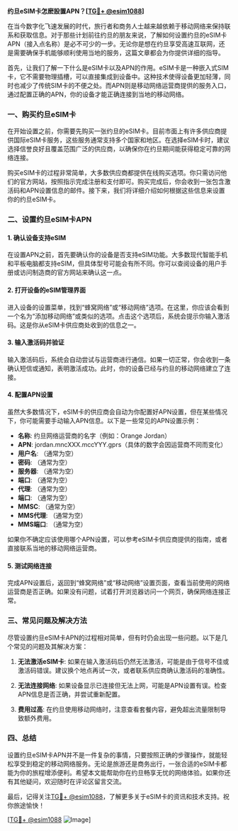 **约旦eSIM卡怎麽設置APN？[[TG💪+ @esim1088](https://t.me/s/esim1088)]**

在当今数字化飞速发展的时代，旅行者和商务人士越来越依赖于移动网络来保持联系和获取信息。对于那些计划前往约旦的朋友来说，了解如何设置约旦的eSIM卡APN（接入点名称）是必不可少的一步。无论你是想在约旦享受高速互联网，还是需要确保手机能够顺利使用当地的服务，这篇文章都会为你提供详细的指导。

首先，让我们了解一下什么是eSIM卡以及APN的作用。eSIM卡是一种嵌入式SIM卡，它不需要物理插槽，可以直接集成到设备中。这种技术使得设备更加轻薄，同时也减少了传统SIM卡的不便之处。而APN则是移动网络运营商提供的服务入口，通过配置正确的APN，你的设备才能正确连接到当地的移动网络。

### 一、购买约旦eSIM卡

在开始设置之前，你需要先购买一张约旦的eSIM卡。目前市面上有许多供应商提供国际eSIM卡服务，这些服务通常支持多个国家和地区。在选择eSIM卡时，建议选择信誉良好且覆盖范围广泛的供应商，以确保你在约旦期间能获得稳定可靠的网络连接。

购买eSIM卡的过程非常简单，大多数供应商都提供在线购买选项。你只需访问他们的官方网站，按照指示完成注册和支付即可。购买完成后，你会收到一张包含激活码和APN设置信息的邮件。接下来，我们将详细介绍如何根据这些信息来设置你的约旦eSIM卡。

### 二、设置约旦eSIM卡APN

#### 1. 确认设备支持eSIM

在设置APN之前，首先要确认你的设备是否支持eSIM功能。大多数现代智能手机和平板电脑都支持eSIM，但具体型号可能会有所不同。你可以查阅设备的用户手册或访问制造商的官方网站来确认这一点。

#### 2. 打开设备的eSIM管理界面

进入设备的设置菜单，找到“蜂窝网络”或“移动网络”选项。在这里，你应该会看到一个名为“添加移动网络”或类似的选项。点击这个选项后，系统会提示你输入激活码。这是你从eSIM卡供应商处收到的信息之一。

#### 3. 输入激活码并验证

输入激活码后，系统会自动尝试与运营商进行通信。如果一切正常，你会收到一条确认短信或通知，表明激活成功。此时，你的设备已经与约旦的移动网络建立了连接。

#### 4. 配置APN设置

虽然大多数情况下，eSIM卡的供应商会自动为你配置好APN设置，但在某些情况下，你可能需要手动输入APN信息。以下是一些常见的APN设置示例：

- **名称**: 约旦网络运营商的名字（例如：Orange Jordan）
- **APN**: jordan.mncXXX.mccYYY.gprs（具体的数字会因运营商不同而变化）
- **用户名**: （通常为空）
- **密码**: （通常为空）
- **服务器**: （通常为空）
- **端口**: （通常为空）
- **代理**: （通常为空）
- **端口**: （通常为空）
- **MMSC**: （通常为空）
- **MMS代理**: （通常为空）
- **MMS端口**: （通常为空）

如果你不确定应该使用哪个APN设置，可以参考eSIM卡供应商提供的指南，或者直接联系当地的移动网络运营商。

#### 5. 测试网络连接

完成APN设置后，返回到“蜂窝网络”或“移动网络”设置页面，查看当前使用的网络运营商是否正确。如果没有问题，试着打开浏览器访问一个网页，确保网络连接正常。

### 三、常见问题及解决方法

尽管设置约旦eSIM卡APN的过程相对简单，但有时仍会出现一些问题。以下是几个常见的问题及其解决方案：

1. **无法激活eSIM卡**: 如果在输入激活码后仍然无法激活，可能是由于信号不佳或激活码错误。建议换个地点再试一次，或者联系供应商确认激活码的准确性。
   
2. **无法连接网络**: 如果设备显示已连接但无法上网，可能是APN设置有误。检查APN信息是否正确，并尝试重新配置。

3. **费用过高**: 在约旦使用移动网络时，注意查看套餐内容，避免超出流量限制导致额外费用。

### 四、总结

设置约旦eSIM卡APN并不是一件复杂的事情，只要按照正确的步骤操作，就能轻松享受到稳定的移动网络服务。无论是旅游还是商务出行，一张合适的eSIM卡都能为你的旅程增添便利。希望本文能帮助你在约旦畅享无忧的网络体验。如果你还有其他疑问，欢迎随时在评论区留言交流。

最后，记得关注[TG💪+ @esim1088](https://t.me/s/esim1088)，了解更多关于eSIM卡的资讯和技术支持。祝你旅途愉快！

[[TG💪+ @esim1088](https://t.me/s/esim1088) ![Image](https://i.postimg.cc/4NQfJmqS/Snipaste-2025-05-13-00-14-12.png)]